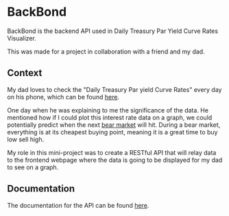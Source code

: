 # BackBond #

BackBond is the backend API used in
Daily Treasury Par Yield Curve Rates Visualizer.

This was made for a project in collaboration
with a friend and my dad.

## Context ##

My dad loves to check the "Daily Treasury Par yield Curve
Rates" every day on his phone, which can be found [here](https://home.treasury.gov/resource-center/data-chart-center/interest-rates/TextView?type=daily_treasury_yield_curve).

One day when he was explaining to me the significance
of the data. He mentioned how if I could plot this
interest rate data on a graph, we could potentially
predict when the next [bear market](https://www.investor.gov/introduction-investing/investing-basics/glossary/bear-market#:~:text=A%20time%20when%20stock%20prices,least%20a%20two%2Dmonth%20period.)
will hit. During a bear market, everything is at its cheapest
buying point, meaning it is a great time to buy
low sell high. 

My role in this mini-project was to create a RESTful API
that will relay data to the frontend webpage where the
data is going to be displayed for my dad to see on a graph.

## Documentation ##

The documentation for the API can be found [here](https://github.com/flo456123/BackBond/blob/master/BackBond-api.md).